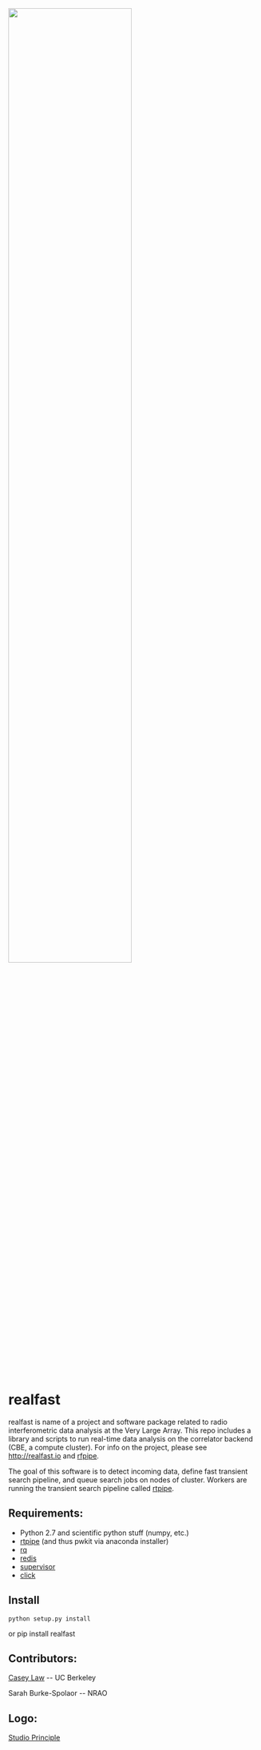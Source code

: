 <img src=https://github.com/realfastvla/realfast/blob/gh-pages/images/realfast_black.png width=70% align="middle">

# realfast

realfast is name of a project and software package related to radio interferometric data analysis at the Very Large Array. This repo includes a library and scripts to run real-time data analysis on the correlator backend (CBE, a compute cluster). For info on the project, please see http://realfast.io and [rfpipe](http://github.com/realfastvla/rfpipe).

The goal of this software is to detect incoming data, define fast transient search pipeline, and queue search jobs on nodes of cluster. Workers are running the transient search pipeline called [rtpipe](http://github.com/caseyjlaw/rtpipe).

Requirements:
---
* Python 2.7 and scientific python stuff (numpy, etc.)
* [rtpipe](http://github.com/caseyjlaw/rtpipe) (and thus pwkit via anaconda installer)
* [rq](http://python-rq.org)
* [redis](http://redis.io)
* [supervisor](http://supervisord.org)
* [click](http://click.pocoo.org/)

Install
---
    python setup.py install
or
    pip install realfast

Contributors:
---

[Casey Law](http://www.twitter.com/caseyjlaw) -- UC Berkeley

Sarah Burke-Spolaor -- NRAO

Logo:
---
[Studio Principle](https://www.studioprinciple.com)
